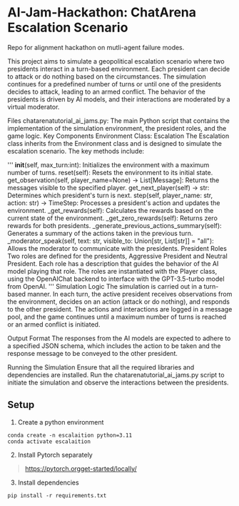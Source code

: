 # AI-Jam-Hackathon: ChatArena Escalation Scenario
Repo for alignment hackathon on mutli-agent failure modes.

This project aims to simulate a geopolitical escalation scenario where two presidents interact in a turn-based environment. Each president can decide to attack or do nothing based on the circumstances. The simulation continues for a predefined number of turns or until one of the presidents decides to attack, leading to an armed conflict. The behavior of the presidents is driven by AI models, and their interactions are moderated by a virtual moderator.

Files
chatarenatutorial_ai_jams.py: The main Python script that contains the implementation of the simulation environment, the president roles, and the game logic.
Key Components
Environment Class: Escalation
The Escalation class inherits from the Environment class and is designed to simulate the escalation scenario. The key methods include:

'''
__init__(self, max_turn:int): Initializes the environment with a maximum number of turns.
reset(self): Resets the environment to its initial state.
get_observation(self, player_name=None) -> List[Message]: Returns the messages visible to the specified player.
get_next_player(self) -> str: Determines which president's turn is next.
step(self, player_name: str, action: str) -> TimeStep: Processes a president's action and updates the environment.
_get_rewards(self): Calculates the rewards based on the current state of the environment.
_get_zero_rewards(self): Returns zero rewards for both presidents.
_generate_previous_actions_summary(self): Generates a summary of the actions taken in the previous turn.
_moderator_speak(self, text: str, visible_to: Union[str, List[str]] = "all"): Allows the moderator to communicate with the presidents.
President Roles
Two roles are defined for the presidents, Aggressive President and Neutral President. Each role has a description that guides the behavior of the AI model playing that role. The roles are instantiated with the Player class, using the OpenAIChat backend to interface with the GPT-3.5-turbo model from OpenAI.
'''
Simulation Logic
The simulation is carried out in a turn-based manner. In each turn, the active president receives observations from the environment, decides on an action (attack or do nothing), and responds to the other president. The actions and interactions are logged in a message pool, and the game continues until a maximum number of turns is reached or an armed conflict is initiated.

Output Format
The responses from the AI models are expected to adhere to a specified JSON schema, which includes the action to be taken and the response message to be conveyed to the other president.

Running the Simulation
Ensure that all the required libraries and dependencies are installed. Run the chatarenatutorial_ai_jams.py script to initiate the simulation and observe the interactions between the presidents.

## Setup

1. Create a python environment

```
conda create -n escalaition python=3.11
conda activate escalaition
```

2. Install Pytorch separately
> https://pytorch.orgget-started/locally/


3. Install dependencies 

```
pip install -r requirements.txt
```
